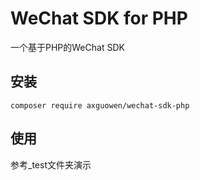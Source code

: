 # WeChat SDK for PHP

一个基于PHP的WeChat SDK


## 安装
~~~
composer require axguowen/wechat-sdk-php
~~~

## 使用
参考_test文件夹演示
